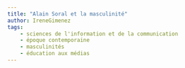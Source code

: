 ```yaml
---
title: "Alain Soral et la masculinité"
author: IreneGimenez
tags:
    - sciences de l'information et de la communication
    - époque contemporaine
    - masculinités
    - éducation aux médias
---
```

